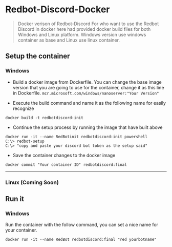 # Redbot-Discord-Docker
>Docker verison of Redbot-Discord
>For who want to use the Redbot Discord in docker here had provided docker build files for both Windows and Linux platform. Windows version use windows container as base and Linux use linux container.

## Setup the container

### Windows
- Build a docker image from Dockerfile. You can change the base image version that you are going to use for the container, change it as this line in Dockerfile. `mcr.microsoft.com/windows/nanoserver:"Your Version"`

- Execute the build command and name it as the following name for easily recognize 
```
docker build -t redbotdiscord:init
```
- Continue the setup process by running the image that have built above 
```
docker run -it --name RedBotinit redbotdiscord:init powershell
C:\> redbot-setup
C:\> "copy and paste your discord bot token as the setup said"
```

- Save the container changes to the docker image
```
docker commit "Your container ID" redbotdiscord:final
```

---

### Linux (Coming Soon)

## Run it
### Windows
Run the container with the follow command, you can set a nice name for your container.
```
docker run -it --name RedBot redbotdiscord:final "red yourbotname"
```
